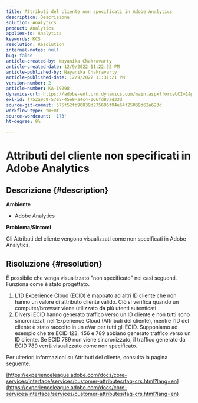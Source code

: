 ```yaml
---
title: Attributi del cliente non specificati in Adobe Analytics
description: Descrizione
solution: Analytics
product: Analytics
applies-to: Analytics
keywords: KCS
resolution: Resolution
internal-notes: null
bug: false
article-created-by: Nayanika Chakravarty
article-created-date: 12/9/2022 11:22:52 PM
article-published-by: Nayanika Chakravarty
article-published-date: 12/9/2022 11:31:21 PM
version-number: 2
article-number: KA-19298
dynamics-url: https://adobe-ent.crm.dynamics.com/main.aspx?forceUCI=1&pagetype=entityrecord&etn=knowledgearticle&id=4508b765-1878-ed11-81aa-6045bd006b3d
exl-id: f752a9c9-57e5-45e9-a4c4-066fd83ad33d
source-git-commit: 575f52fb90839d275696f94e64f25039d62a623d
workflow-type: tm+mt
source-wordcount: '173'
ht-degree: 8%

---
```


# Attributi del cliente non specificati in Adobe Analytics

## Descrizione {#description}


<b>Ambiente</b>

- Adobe Analytics

<b>Problema/Sintomi</b>

Gli Attributi del cliente vengono visualizzati come non specificati in Adobe Analytics.


## Risoluzione {#resolution}




È possibile che venga visualizzato &quot;non specificato&quot; nei casi seguenti. Funziona come è stato progettato.

1. L&#39;ID Experience Cloud (ECID) è mappato ad altri ID cliente che non hanno un valore di attributo cliente valido. Ciò si verifica quando un computer/browser viene utilizzato da più utenti autenticati.
2. Diversi ECID hanno generato traffico verso un ID cliente e non tutti sono sincronizzati nell’Experience Cloud (Attributi del cliente), mentre l’ID del cliente è stato raccolto in un eVar per tutti gli ECID. Supponiamo ad esempio che tre ECID 123, 456 e 789 abbiano generato traffico verso un ID cliente. Se ECID 789 non viene sincronizzato, il traffico generato da ECID 789 verrà visualizzato come non specificato.




Per ulteriori informazioni su Attributi del cliente, consulta la pagina seguente.

[https://experienceleague.adobe.com/docs/core-services/interface/services/customer-attributes/faq-crs.html?lang=en](https://experienceleague.adobe.com/docs/core-services/interface/services/customer-attributes/faq-crs.html?lang=en)

